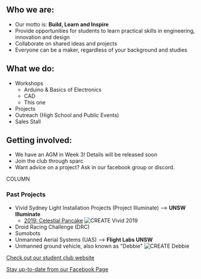 ---
---

## Who we are:

* Our motto is: **Build, Learn and Inspire**
* Provide opportunities for students to learn practical skills in engineering, innovation and design
* Collaborate on shared ideas and projects
* Everyone can be a maker, regardless of your background and studies

## What we do:

* Workshops
  * Arduino & Basics of Electronics
  * CAD
  * This one
* Projects
* Outreach (High School and Public Events)
* Sales Stall

## Getting involved:

* We have an AGM in Week 3! Details will be released soon
* Join the club through sparc
* Want advice on a project? Ask in our facebook group or discord.

COLUMN


### Past Projects

* Vivid Sydney Light Installation Projects (Project Illuminate) --> **UNSW Illuminate**
  * [2019: Celestial Pancake](https://www.createunsw.com.au/projects/pi-celestial-pancake/) ![CREATE Vivid 2019]({{site.baseurl}}/images/createunsw-2019-vivid.jpg)
* Droid Racing Challenge (DRC)
* Sumobots
* Unmanned Aerial Systems (UAS) --> **Flight Labs UNSW**
* Unmanned ground vehicle, also known as "Debbie" ![CREATE Debbie]({{site.baseurl}}/images/ugv1.jpg)

[Check out our student club website]({{site.main_website}})

[Stay up-to-date from our Facebook Page](https://www.facebook.com/{{site.facebook_username}})
